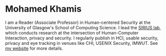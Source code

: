 # Mohamed Khamis
I am a Reader (Associate Professor) in Human-centered Security at the University of Glasgow's School of Computing Science. I lead the [SIRIUS lab](https://mkhamis.github.io/mkhamis/), which conducts research at the intersection of Human-Computer Interaction, privacy and security. I regularly publish in HCI, usable security, privacy and eye tracking in venues like CHI, USENIX Security, IMWUT. See [my website](http://www.mkhamis.com/) for more details.


[<i class="ai ai-google-scholar-square ai-3x"></i>](https://scholar.google.co.uk/citations?user=N0NjK_AAAAAJ&hl=en) [<i class="ai ai-dblp-square ai-3x"></i>](https://dblp.uni-trier.de/pid/129/9490.html)
